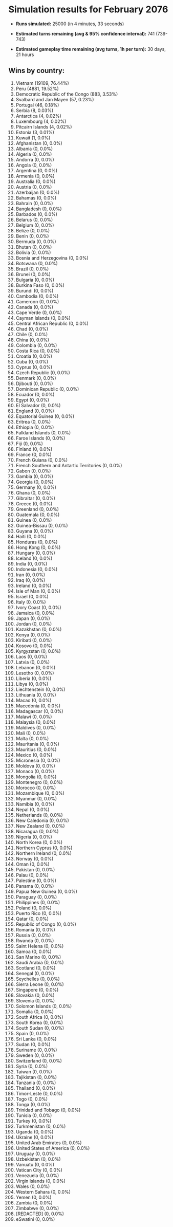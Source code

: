 # Simulation results for February 2076

* **Runs simulated:** 25000 (in 4 minutes, 33 seconds)

* **Estimated turns remaining (avg & 95% confidence interval):** 741 (739-743)

* **Estimated gameplay time remaining (avg turns, 1h per turn):** 30 days, 21 hours

## Wins by country:
1. Vietnam (19109, 76.44%)
2. Peru (4881, 19.52%)
3. Democratic Republic of the Congo (883, 3.53%)
4. Svalbard and Jan Mayen (57, 0.23%)
5. Portugal (46, 0.18%)
6. Serbia (8, 0.03%)
7. Antarctica (4, 0.02%)
8. Luxembourg (4, 0.02%)
9. Pitcairn Islands (4, 0.02%)
10. Estonia (3, 0.01%)
11. Kuwait (1, 0.0%)
12. Afghanistan (0, 0.0%)
13. Albania (0, 0.0%)
14. Algeria (0, 0.0%)
15. Andorra (0, 0.0%)
16. Angola (0, 0.0%)
17. Argentina (0, 0.0%)
18. Armenia (0, 0.0%)
19. Australia (0, 0.0%)
20. Austria (0, 0.0%)
21. Azerbaijan (0, 0.0%)
22. Bahamas (0, 0.0%)
23. Bahrain (0, 0.0%)
24. Bangladesh (0, 0.0%)
25. Barbados (0, 0.0%)
26. Belarus (0, 0.0%)
27. Belgium (0, 0.0%)
28. Belize (0, 0.0%)
29. Benin (0, 0.0%)
30. Bermuda (0, 0.0%)
31. Bhutan (0, 0.0%)
32. Bolivia (0, 0.0%)
33. Bosnia and Herzegovina (0, 0.0%)
34. Botswana (0, 0.0%)
35. Brazil (0, 0.0%)
36. Brunei (0, 0.0%)
37. Bulgaria (0, 0.0%)
38. Burkina Faso (0, 0.0%)
39. Burundi (0, 0.0%)
40. Cambodia (0, 0.0%)
41. Cameroon (0, 0.0%)
42. Canada (0, 0.0%)
43. Cape Verde (0, 0.0%)
44. Cayman Islands (0, 0.0%)
45. Central African Republic (0, 0.0%)
46. Chad (0, 0.0%)
47. Chile (0, 0.0%)
48. China (0, 0.0%)
49. Colombia (0, 0.0%)
50. Costa Rica (0, 0.0%)
51. Croatia (0, 0.0%)
52. Cuba (0, 0.0%)
53. Cyprus (0, 0.0%)
54. Czech Republic (0, 0.0%)
55. Denmark (0, 0.0%)
56. Djibouti (0, 0.0%)
57. Dominican Republic (0, 0.0%)
58. Ecuador (0, 0.0%)
59. Egypt (0, 0.0%)
60. El Salvador (0, 0.0%)
61. England (0, 0.0%)
62. Equatorial Guinea (0, 0.0%)
63. Eritrea (0, 0.0%)
64. Ethiopia (0, 0.0%)
65. Falkland Islands (0, 0.0%)
66. Faroe Islands (0, 0.0%)
67. Fiji (0, 0.0%)
68. Finland (0, 0.0%)
69. France (0, 0.0%)
70. French Guiana (0, 0.0%)
71. French Southern and Antartic Territories (0, 0.0%)
72. Gabon (0, 0.0%)
73. Gambia (0, 0.0%)
74. Georgia (0, 0.0%)
75. Germany (0, 0.0%)
76. Ghana (0, 0.0%)
77. Gibraltar (0, 0.0%)
78. Greece (0, 0.0%)
79. Greenland (0, 0.0%)
80. Guatemala (0, 0.0%)
81. Guinea (0, 0.0%)
82. Guinea-Bissau (0, 0.0%)
83. Guyana (0, 0.0%)
84. Haiti (0, 0.0%)
85. Honduras (0, 0.0%)
86. Hong Kong (0, 0.0%)
87. Hungary (0, 0.0%)
88. Iceland (0, 0.0%)
89. India (0, 0.0%)
90. Indonesia (0, 0.0%)
91. Iran (0, 0.0%)
92. Iraq (0, 0.0%)
93. Ireland (0, 0.0%)
94. Isle of Man (0, 0.0%)
95. Israel (0, 0.0%)
96. Italy (0, 0.0%)
97. Ivory Coast (0, 0.0%)
98. Jamaica (0, 0.0%)
99. Japan (0, 0.0%)
100. Jordan (0, 0.0%)
101. Kazakhstan (0, 0.0%)
102. Kenya (0, 0.0%)
103. Kiribati (0, 0.0%)
104. Kosovo (0, 0.0%)
105. Kyrgyzstan (0, 0.0%)
106. Laos (0, 0.0%)
107. Latvia (0, 0.0%)
108. Lebanon (0, 0.0%)
109. Lesotho (0, 0.0%)
110. Liberia (0, 0.0%)
111. Libya (0, 0.0%)
112. Liechtenstein (0, 0.0%)
113. Lithuania (0, 0.0%)
114. Macao (0, 0.0%)
115. Macedonia (0, 0.0%)
116. Madagascar (0, 0.0%)
117. Malawi (0, 0.0%)
118. Malaysia (0, 0.0%)
119. Maldives (0, 0.0%)
120. Mali (0, 0.0%)
121. Malta (0, 0.0%)
122. Mauritania (0, 0.0%)
123. Mauritius (0, 0.0%)
124. Mexico (0, 0.0%)
125. Micronesia (0, 0.0%)
126. Moldova (0, 0.0%)
127. Monaco (0, 0.0%)
128. Mongolia (0, 0.0%)
129. Montenegro (0, 0.0%)
130. Morocco (0, 0.0%)
131. Mozambique (0, 0.0%)
132. Myanmar (0, 0.0%)
133. Namibia (0, 0.0%)
134. Nepal (0, 0.0%)
135. Netherlands (0, 0.0%)
136. New Caledonia (0, 0.0%)
137. New Zealand (0, 0.0%)
138. Nicaragua (0, 0.0%)
139. Nigeria (0, 0.0%)
140. North Korea (0, 0.0%)
141. Northern Cyprus (0, 0.0%)
142. Northern Ireland (0, 0.0%)
143. Norway (0, 0.0%)
144. Oman (0, 0.0%)
145. Pakistan (0, 0.0%)
146. Palau (0, 0.0%)
147. Palestine (0, 0.0%)
148. Panama (0, 0.0%)
149. Papua New Guinea (0, 0.0%)
150. Paraguay (0, 0.0%)
151. Philippines (0, 0.0%)
152. Poland (0, 0.0%)
153. Puerto Rico (0, 0.0%)
154. Qatar (0, 0.0%)
155. Republic of Congo (0, 0.0%)
156. Romania (0, 0.0%)
157. Russia (0, 0.0%)
158. Rwanda (0, 0.0%)
159. Saint Helena (0, 0.0%)
160. Samoa (0, 0.0%)
161. San Marino (0, 0.0%)
162. Saudi Arabia (0, 0.0%)
163. Scotland (0, 0.0%)
164. Senegal (0, 0.0%)
165. Seychelles (0, 0.0%)
166. Sierra Leone (0, 0.0%)
167. Singapore (0, 0.0%)
168. Slovakia (0, 0.0%)
169. Slovenia (0, 0.0%)
170. Solomon Islands (0, 0.0%)
171. Somalia (0, 0.0%)
172. South Africa (0, 0.0%)
173. South Korea (0, 0.0%)
174. South Sudan (0, 0.0%)
175. Spain (0, 0.0%)
176. Sri Lanka (0, 0.0%)
177. Sudan (0, 0.0%)
178. Suriname (0, 0.0%)
179. Sweden (0, 0.0%)
180. Switzerland (0, 0.0%)
181. Syria (0, 0.0%)
182. Taiwan (0, 0.0%)
183. Tajikistan (0, 0.0%)
184. Tanzania (0, 0.0%)
185. Thailand (0, 0.0%)
186. Timor-Leste (0, 0.0%)
187. Togo (0, 0.0%)
188. Tonga (0, 0.0%)
189. Trinidad and Tobago (0, 0.0%)
190. Tunisia (0, 0.0%)
191. Turkey (0, 0.0%)
192. Turkmenistan (0, 0.0%)
193. Uganda (0, 0.0%)
194. Ukraine (0, 0.0%)
195. United Arab Emirates (0, 0.0%)
196. United States of America (0, 0.0%)
197. Uruguay (0, 0.0%)
198. Uzbekistan (0, 0.0%)
199. Vanuatu (0, 0.0%)
200. Vatican City (0, 0.0%)
201. Venezuela (0, 0.0%)
202. Virgin Islands (0, 0.0%)
203. Wales (0, 0.0%)
204. Western Sahara (0, 0.0%)
205. Yemen (0, 0.0%)
206. Zambia (0, 0.0%)
207. Zimbabwe (0, 0.0%)
208. [REDACTED] (0, 0.0%)
209. eSwatini (0, 0.0%)
